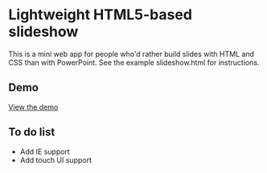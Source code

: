 # Lightweight HTML5-based slideshow
This is a mini web app for people who'd rather build slides with HTML and CSS than with PowerPoint. See the example slideshow.html for instructions.

## Demo
[View the demo](http://www.ravelrumba.com/code/demos/html-slideshow/slideshow.html)

## To do list
* Add IE support
* Add touch UI support